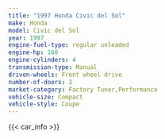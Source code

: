 ```yaml
---
title: "1997 Honda Civic del Sol"
make: Honda
model: Civic del Sol
year: 1997
engine-fuel-type: regular unleaded
engine-hp: 160
engine-cylinders: 4
transmission-type: Manual
driven-wheels: Front wheel drive
number-of-doors: 2
market-category: Factory Tuner,Performance
vehicle-size: Compact
vehicle-style: Coupe
---
```


{{< car_info >}}
